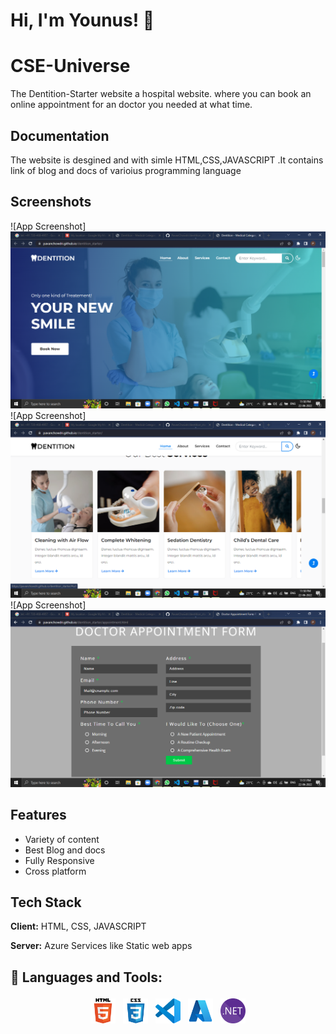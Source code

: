 
# Hi, I'm Younus! 👋


# CSE-Universe

The Dentition-Starter website a hospital website. where you can book an online appointment for an doctor you needed at what time.


## Documentation

The website is desgined and with simle HTML,CSS,JAVASCRIPT .It contains link of blog and docs of varioius programming language


## Screenshots

![App Screenshot]<img src="assets\images\Screenshot (115).png">
![App Screenshot]<img src="assets\images\Screenshot (116).png">
![App Screenshot]<img src="assets\images\Screenshot (117).png">


## Features

- Variety of content
- Best Blog and docs
- Fully Responsive
- Cross platform


## Tech Stack

**Client:** HTML, CSS, JAVASCRIPT

**Server:** Azure Services like Static web apps


## 🧰 Languages and Tools:
<p align="center">
<img src="https://raw.githubusercontent.com/github/explore/80688e429a7d4ef2fca1e82350fe8e3517d3494d/topics/html/html.png" alt="Python" height="40" style="vertical-align:top; margin:4px">
<img src="https://raw.githubusercontent.com/github/explore/80688e429a7d4ef2fca1e82350fe8e3517d3494d/topics/css/css.png" alt="Javascript" height="40" style="vertical-align:top; margin:4px">
<img src="https://raw.githubusercontent.com/github/explore/80688e429a7d4ef2fca1e82350fe8e3517d3494d/topics/visual-studio-code/visual-studio-code.png" alt="VS Code" height="40" style="vertical-align:top; margin:4px">
<img src="https://raw.githubusercontent.com/github/explore/80688e429a7d4ef2fca1e82350fe8e3517d3494d/topics/azure/azure.png" alt="VS Code" height="40" style="vertical-align:top; margin:4px">
<img src="https://raw.githubusercontent.com/github/explore/80688e429a7d4ef2fca1e82350fe8e3517d3494d/topics/dotnet/dotnet.png" alt="dotnet" height="40" style="vertical-align:top; margin:4px">



